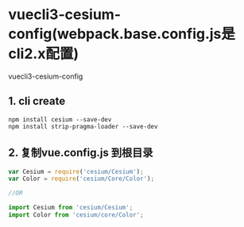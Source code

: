 # vuecli3-cesium-config(webpack.base.config.js是cli2.x配置)
vuecli3-cesium-config

## 1. cli create 

```
npm install cesium --save-dev
npm install strip-pragma-loader --save-dev
```
## 2. 复制vue.config.js 到根目录

```js
var Cesium = require('cesium/Cesium');
var Color = require('cesium/Core/Color');

//OR

import Cesium from 'cesium/Cesium';
import Color from 'cesium/core/Color';
```
